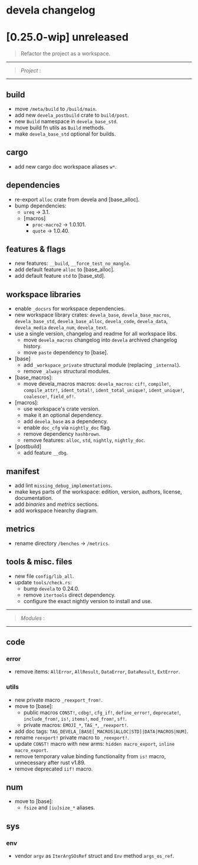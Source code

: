# devela changelog

[0.25.0-wip] unreleased
=======================

> Refactor the project as a workspace.

-----------
> *Project* :
-----------

## build
- move `/meta/build` to `/build/main`.
- add new `devela_postbuild` crate to `build/post`.
- new `Build` namespace in `devela_base_std`.
- move build fn utils as `Build` methods.
- make `devela_base_std` optional for builds.

## cargo
- add new cargo doc workspace aliases `w*`.

## dependencies
- re-export `alloc` crate from devela and [base_alloc].
- bump dependencies:
  - `ureq` → 3.1.
  - [macros]
    - `proc-macro2` → 1.0.101.
    - `quote` → 1.0.40.

## features & flags
- new features: `__build`, `__force_test_no_mangle`.
- add default feature `alloc` to [base_alloc].
- add default feature `std` to [base_std].

## workspace libraries
- enable `_docsrs` for workspace dependencies.
- new workspace library crates: `devela_base`, `devela_base_macros`, `devela_base_std`, `devela_base_alloc`, `devela_code`, `devela_data`, `devela_media` `devela_num`, `devela_text`.
- use a single version, changelog and readme for all workspace libs.
  - move `devela_macros` changelog into `devela` archived changelog history.
  - move `paste` dependency to [base].
- [base]
  - add `_workspace_private` structural module (replacing `_internal`).
  - remove `_always` structural modules.
- [base_macros]:
  - move devela_macros macros: `devela_macros`: `cif!`, `compile!`, `compile_attr!`, `ident_total!`, `ident_total_unique!`, `ident_unique!`, `coalesce!`, `field_of!`.
- [macros]:
  - use workspace's crate version.
  - make it an optional dependency.
  - add `devela_base` as a dependency.
  - enable `doc_cfg` via `nightly_doc` flag.
  - remove dependency `hashbrown`.
  - remove features: `alloc`, `std`, `nightly`, `nightly_doc`.
- [postbuild]
  - add feature `__dbg`.

## manifest
- add lint `missing_debug_implementations`.
- make keys parts of the workspace: edition, version, authors, license, documentation.
- add *binaries* and *metrics* sections.
- add workspace hiearchy diagram.

## metrics
- rename directory `/benches` → `/metrics`.

## tools & misc. files
- new file `config/lib_all`.
- update `tools/check.rs`:
  - bump `devela` to 0.24.0.
  - remove `itertools` direct dependency.
  - configure the exact nightly version to install and use.


-----------
> *Modules* :
-----------

## code
### error
- remove items: `AllError`, `AllResult`, `DataError`, `DataResult`, `ExtError`.

### utils
- new private macro `_reexport_from!`.
- move to [base]:
  - public macros `CONST!`, `cdbg!`, `cfg_if!`, `define_error!`, `deprecate!`, `include_from!`, `is!`, `items!`, `mod_from!`, `sf!`.
  - private macros: `EMOJI_*`, `TAG_*`, `_reexport!`.
- add doc tags: `TAG_DEVELA_[BASE[_MACROS|ALLOC|STD]|DATA|MACROS|NUM]`.
- rename `reexport!` private macro to `_reexport!`.
- update `CONST!` macro with new arms: `hidden macro_export`, `inline macro_export`.
- remove temporary value binding functionality from `is!` macro, unnecessary after rust v1.89.
- remove deprecated `iif!` macro.

## num
- move to [base]:
  - `fsize` and `[iu]size_*` aliases.

## sys
### env
- vendor `argv` as `IterArgSOsRef` struct and `Env` method `args_os_ref`.

[0.25.0]: https://github.com/andamira/devela/releases/tag/v0.25.0
